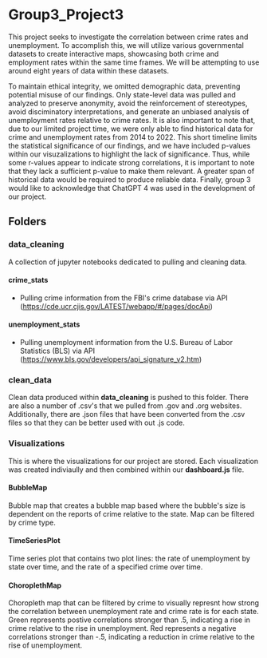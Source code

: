 # Group3_Project3
This project seeks to investigate the correlation between crime rates and unemployment. To accomplish this, we will utilize various governmental datasets to create interactive maps, showcasing both crime and employment rates within the same time frames. We will be attempting to use around eight years of data within these datasets. 

To maintain ethical integrity, we omitted demographic data, preventing potential misuse of our findings. Only state-level data was pulled and analyzed to preserve anonymity, avoid the reinforcement of stereotypes, avoid disciminatory interpretations, and generate an unbiased analysis of unemployment rates relative to crime rates. It is also important to note that, due to our limited project time, we were only able to find historical data for crime and unemployment rates from 2014 to 2022. This short timeline limits the statistical significance of our findings, and we have included p-values within our visuzalizations to highlight the lack of significance. Thus, while some r-values appear to indicate strong correlations, it is important to note that they lack a sufficient p-value to make them relevant. A greater span of historical data would be required to produce reliable data. Finally, group 3 would like to acknowledge that ChatGPT 4 was used in the development of our project. 

## Folders

### **data_cleaning**
A collection of jupyter notebooks dedicated to pulling and cleaning data.

#### **crime_stats**
- Pulling crime information from the FBI's crime database via API (https://cde.ucr.cjis.gov/LATEST/webapp/#/pages/docApi)
#### **unemployment_stats**
- Pulling unemployment information from the U.S. Bureau of Labor Statistics (BLS) via API (https://www.bls.gov/developers/api_signature_v2.htm)

### **clean_data**
Clean data produced within **data_cleaning** is pushed to this folder. There are also a number of .csv's that we pulled from .gov and .org websites. Additionally, there are .json files that have been converted from the .csv files so that they can be better used with out .js code.

### **Visualizations**
This is where the visualizations for our project are stored. Each visualization was created indiviaully and then combined within our **dashboard.js** file. 
#### **BubbleMap** ####
Bubble map that creates a bubble map based where the bubble's size is dependent on the reports of crime relative to the state. Map can be filtered by crime type. 
#### **TimeSeriesPlot** ####
Time series plot that contains two plot lines: the rate of unemployment by state over time, and the rate of a specified crime over time. 
#### **ChoroplethMap** ####
Choropleth map that can be filtered by crime to visually represnt how strong the correlation between unemployment rate and crime rate is for each state. Green represents postive correlations stronger than .5, indicating a rise in crime relative to the rise in unemployment. Red represents a negative correlations stronger than -.5, indicating a reduction in crime relative to the rise of unemployment.